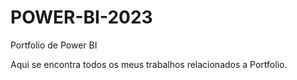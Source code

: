 # POWER-BI-2023
Portfolio de Power BI

Aqui se encontra todos os meus trabalhos relacionados a Portfolio.
